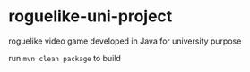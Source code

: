 # roguelike-uni-project
roguelike video game developed in Java for university purpose

run ```mvn clean package``` to build
